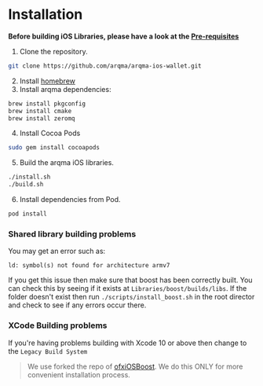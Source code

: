 # Installation

**Before building iOS Libraries, please have a look at the [Pre-requisites](#pre-requisites)**

1. Clone the repository.
```sh
git clone https://github.com/arqma/arqma-ios-wallet.git
```
2. Install [homebrew](https://brew.sh/)
3. Install arqma dependencies:
```sh
brew install pkgconfig
brew install cmake
brew install zeromq
```
4. Install Cocoa Pods
```sh
sudo gem install cocoapods
```
5. Build the arqma iOS libraries.
```sh
./install.sh
./build.sh
```
6. Install dependencies from Pod.
```sh
pod install
```

### Shared library building problems

You may get an error such as:
```
ld: symbol(s) not found for architecture armv7
```

If you get this issue then make sure that boost has been correctly built. You can check this by seeing if it exists at `Libraries/boost/builds/libs`. If the folder doesn't exist then run `./scripts/install_boost.sh` in the root director and check to see if any errors occur there.

### XCode Building problems
If you're having problems building with Xcode 10 or above then change to the `Legacy Build System`

> We use forked the repo of [ofxiOSBoost](https://github.com/malbit/ofxiOSBoost/tree/arqma). We do this ONLY for more convenient installation process.
